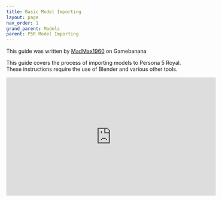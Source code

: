 ```yaml
---
title: Basic Model Importing
layout: page
nav_order: 1
grand_parent: Models
parent: P5R Model Importing
---
```


This guide was written by [MadMax1960](https://gamebanana.com/members/1707207) on Gamebanana

This guide covers the process of importing models to Persona 5 Royal. These instructions require the use of Blender and various other tools.

<iframe width="560" height="315" src="https://www.youtube.com/embed/6f8BiGTvCWY" title="YouTube video player" frameborder="0" allow="accelerometer; autoplay; clipboard-write; encrypted-media; gyroscope; picture-in-picture; web-share" allowfullscreen></iframe>